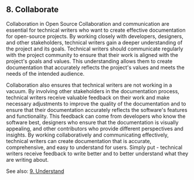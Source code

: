 ## 8. Collaborate

Collaboration in Open Source
Collaboration and communication are essential for technical writers who want to create effective documentation for open-source projects. By working closely with developers, designers, and other stakeholders, technical writers gain a deeper understanding of the project and its goals. Technical writers should communicate regularly with the project community to ensure that their work is aligned with the project's goals and values. This understanding allows them to create documentation that accurately reflects the project's values and meets the needs of the intended audience.

Collaboration also ensures that technical writers are not working in a vacuum. By involving other stakeholders in the documentation process, technical writers receive valuable feedback on their work and make necessary adjustments to improve the quality of the documentation and to ensure that their documentation accurately reflects the software's features and functionality. This feedback can come from developers who know the software best, designers who ensure that the documentation is visually appealing, and other contributors who provide different perspectives and insights. By working collaboratively and communicating effectively, technical writers can create documentation that is accurate, comprehensive, and easy to understand for users. Simply put - technical writers receive feedback to write better and to better understand what they are writing about.

See also: [9. Understand](understand.md)

